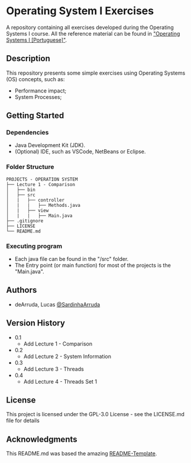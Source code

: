 # Operating System I Exercises

A repository containing all exercises developed during the Operating Systems I course.
All the reference material can be found in ["Operating Systems I [Portuguese]"](https://www.leandrocolevati.com.br/materiais?disciplina=4719-003).

## Description

This repository presents some simple exercises using Operating Systems (OS) concepts, such as:
- Performance impact;
- System Processes;

## Getting Started

### Dependencies

* Java Development Kit (JDK).
* (Optional) IDE, such as VSCode, NetBeans or Eclipse.

### Folder Structure
````
PROJECTS - OPERATION SYSTEM
├── Lecture 1 - Comparison
│   ├── bin
│   ├── src
│   |   ├── controller
│   |   |   ├── Methods.java
│   |   ├── view
│   |   |   ├── Main.java
├── .gitignore
├── LICENSE
└── README.md
````

### Executing program

* Each java file can be found in the "/src" folder.
* The Entry point (or main function) for most of the projects is the "Main.java".

## Authors

 - deArruda, Lucas [@SardinhaArruda](https://twitter.com/SardinhaArruda)

## Version History

* 0.1
    * Add Lecture 1 - Comparison
* 0.2
    * Add Lecture 2 - System Information
* 0.3
    * Add Lecture 3 - Threads
* 0.4
    * Add Lecture 4 - Threads Set 1

## License

This project is licensed under the GPL-3.0 License - see the LICENSE.md file for details

## Acknowledgments

This README.md was based the amazing [README-Template](https://gist.github.com/DomPizzie/7a5ff55ffa9081f2de27c315f5018afc).